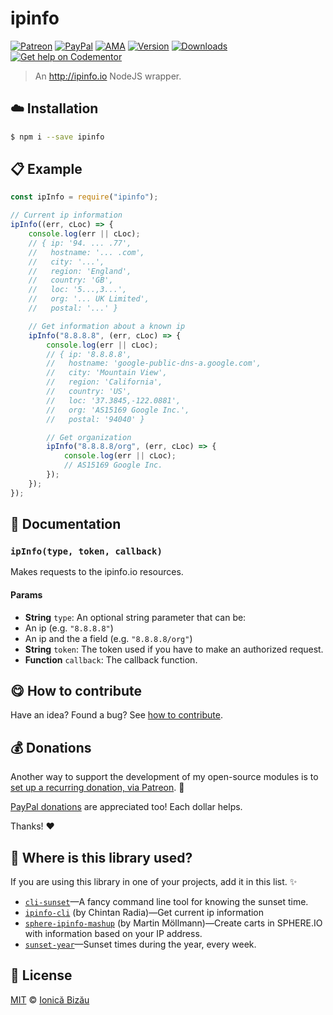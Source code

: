 
# ipinfo

 [![Patreon](https://img.shields.io/badge/Support%20me%20on-Patreon-%23e6461a.svg)][paypal-donations] [![PayPal](https://img.shields.io/badge/%24-paypal-f39c12.svg)][paypal-donations] [![AMA](https://img.shields.io/badge/ask%20me-anything-1abc9c.svg)](https://github.com/IonicaBizau/ama) [![Version](https://img.shields.io/npm/v/ipinfo.svg)](https://www.npmjs.com/package/ipinfo) [![Downloads](https://img.shields.io/npm/dt/ipinfo.svg)](https://www.npmjs.com/package/ipinfo) [![Get help on Codementor](https://cdn.codementor.io/badges/get_help_github.svg)](https://www.codementor.io/johnnyb?utm_source=github&utm_medium=button&utm_term=johnnyb&utm_campaign=github)

> An http://ipinfo.io NodeJS wrapper.

## :cloud: Installation

```sh
$ npm i --save ipinfo
```


## :clipboard: Example



```js
const ipInfo = require("ipinfo");

// Current ip information
ipInfo((err, cLoc) => {
    console.log(err || cLoc);
    // { ip: '94. ... .77',
    //   hostname: '... .com',
    //   city: '...',
    //   region: 'England',
    //   country: 'GB',
    //   loc: '5...,3...',
    //   org: '... UK Limited',
    //   postal: '...' }

    // Get information about a known ip
    ipInfo("8.8.8.8", (err, cLoc) => {
        console.log(err || cLoc);
        // { ip: '8.8.8.8',
        //   hostname: 'google-public-dns-a.google.com',
        //   city: 'Mountain View',
        //   region: 'California',
        //   country: 'US',
        //   loc: '37.3845,-122.0881',
        //   org: 'AS15169 Google Inc.',
        //   postal: '94040' }

        // Get organization
        ipInfo("8.8.8.8/org", (err, cLoc) => {
            console.log(err || cLoc);
            // AS15169 Google Inc.
        });
    });
});
```

## :memo: Documentation


### `ipInfo(type, token, callback)`
Makes requests to the ipinfo.io resources.

#### Params
- **String** `type`: An optional string parameter that can be:
 - An ip (e.g. `"8.8.8.8"`)
 - An ip and the a field (e.g. `"8.8.8.8/org"`)
- **String** `token`: The token used if you have to make an authorized request.
- **Function** `callback`: The callback function.



## :yum: How to contribute
Have an idea? Found a bug? See [how to contribute][contributing].

## :moneybag: Donations

Another way to support the development of my open-source modules is
to [set up a recurring donation, via Patreon][patreon]. :rocket:

[PayPal donations][paypal-donations] are appreciated too! Each dollar helps.

Thanks! :heart:

## :dizzy: Where is this library used?
If you are using this library in one of your projects, add it in this list. :sparkles:


 - [`cli-sunset`](https://github.com/IonicaBizau/cli-sunset)—A fancy command line tool for knowing the sunset time.
 - [`ipinfo-cli`](https://github.com/beatfreaker/ipinfo-cli) (by Chintan Radia)—Get current ip information
 - [`sphere-ipinfo-mashup`](https://github.com/mmoelli/sphere-ipinfo-mashup) (by Martin Möllmann)—Create carts in SPHERE.IO with information based on your IP address.
 - [`sunset-year`](https://github.com/IonicaBizau/sunset-year#readme)—Sunset times during the year, every week.

## :scroll: License

[MIT][license] © [Ionică Bizău][website]

[patreon]: https://www.patreon.com/ionicabizau
[paypal-donations]: https://www.paypal.com/cgi-bin/webscr?cmd=_s-xclick&hosted_button_id=RVXDDLKKLQRJW
[donate-now]: http://i.imgur.com/6cMbHOC.png

[license]: http://showalicense.com/?fullname=Ionic%C4%83%20Biz%C4%83u%20%3Cbizauionica%40gmail.com%3E%20(http%3A%2F%2Fionicabizau.net)&year=2014#license-mit
[website]: http://ionicabizau.net
[contributing]: /CONTRIBUTING.md
[docs]: /DOCUMENTATION.md
